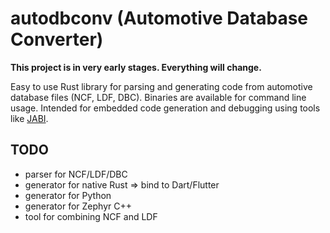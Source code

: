 # autodbconv (Automotive Database Converter)

**This project is in very early stages. Everything will change.**

Easy to use Rust library for parsing and generating code from automotive database files (NCF, LDF, DBC). Binaries are available for command line usage. Intended for embedded code generation and debugging using tools like [JABI](https://github.com/dragonlock2/JABI).

## TODO

- parser for NCF/LDF/DBC
- generator for native Rust => bind to Dart/Flutter
- generator for Python
- generator for Zephyr C++
- tool for combining NCF and LDF
